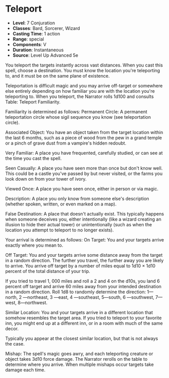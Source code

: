 # Teleport

- **Level**: 7 Conjuration
- **Classes**: Bard, Sorcerer, Wizard
- **Casting Time**: 1 action
- **Range**: special
- **Components**: V
- **Duration**: Instantaneous
- **Source**: Level Up Advanced 5e

You teleport the targets instantly across vast distances. When you cast this spell, choose a destination. You must know the location you're teleporting to, and it must be on the same plane of existence.

Teleportation is difficult magic and you may arrive off-target or somewhere else entirely depending on how familiar you are with the location you're teleporting to. When you teleport, the Narrator rolls 1d100 and consults Table: Teleport Familiarity.

Familiarity is determined as follows: Permanent Circle: A permanent teleportation circle whose sigil sequence you know (see teleportation circle).

Associated Object: You have an object taken from the target location within the last 6 months, such as a piece of wood from the pew in a grand temple or a pinch of grave dust from a vampire's hidden redoubt.

Very Familiar: A place you have frequented, carefully studied, or can see at the time you cast the spell.

Seen Casually: A place you have seen more than once but don't know well. This could be a castle you've passed by but never visited, or the farms you look down on from your tower of ivory.

Viewed Once: A place you have seen once, either in person or via magic.

Description: A place you only know from someone else's description (whether spoken, written, or even marked on a map).

False Destination: A place that doesn't actually exist. This typically happens when someone deceives you, either intentionally (like a wizard creating an illusion to hide their actual tower) or unintentionally (such as when the location you attempt to teleport to no longer exists).

Your arrival is determined as follows: On Target: You and your targets arrive exactly where you mean to.

Off Target: You and your targets arrive some distance away from the target in a random direction. The further you travel, the further away you are likely to arrive. You arrive off target by a number of miles equal to 1d10 × 1d10 percent of the total distance of your trip.

If you tried to travel 1, 000 miles and roll a 2 and 4 on the d10s, you land 6 percent off target and arrive 60 miles away from your intended destination in a random direction. Roll 1d8 to randomly determine the direction: 1—north, 2 —northeast, 3 —east, 4 —southeast, 5—south, 6 —southwest, 7—west, 8—northwest.

Similar Location: You and your targets arrive in a different location that somehow resembles the target area. If you tried to teleport to your favorite inn, you might end up at a different inn, or in a room with much of the same decor.

Typically you appear at the closest similar location, but that is not always the case.

Mishap: The spell's magic goes awry, and each teleporting creature or object takes 3d10 force damage. The Narrator rerolls on the table to determine where you arrive. When multiple mishaps occur targets take damage each time.

